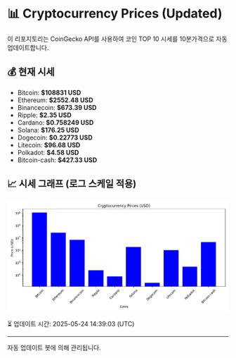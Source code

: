 
# 📊 Cryptocurrency Prices (Updated)

이 리포지토리는 CoinGecko API를 사용하여 코인 TOP 10 시세를 10분가격으로 자동 업데이트합니다.

## 💰 현재 시세
- Bitcoin: **$108831 USD**
- Ethereum: **$2552.48 USD**
- Binancecoin: **$673.39 USD**
- Ripple: **$2.35 USD**
- Cardano: **$0.758249 USD**
- Solana: **$176.25 USD**
- Dogecoin: **$0.22773 USD**
- Litecoin: **$96.68 USD**
- Polkadot: **$4.58 USD**
- Bitcoin-cash: **$427.33 USD**

## 📈 시세 그래프 (로그 스케일 적용)
![Crypto Prices](crypto_prices.png)

⏳ 업데이트 시간: 2025-05-24 14:39:03 (UTC)

---
자동 업데이트 봇에 의해 관리됩니다.
